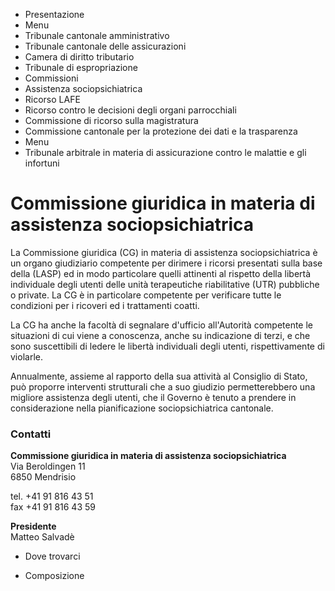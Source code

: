   * Presentazione
  * Menu
  * Tribunale cantonale amministrativo
  * Tribunale cantonale delle assicurazioni
  * Camera di diritto tributario
  * Tribunale di espropriazione
  * Commissioni
  * Assistenza sociopsichiatrica
  * Ricorso LAFE
  * Ricorso contro le decisioni degli organi parrocchiali
  * Commissione di ricorso sulla magistratura
  * Commissione cantonale per la protezione dei dati e la trasparenza
  * Menu
  * Tribunale arbitrale in materia di assicurazione contro le malattie e gli infortuni

#  Commissione giuridica in materia di assistenza sociopsichiatrica

La Commissione giuridica (CG) in materia di assistenza sociopsichiatrica è un
organo giudiziario competente per dirimere i ricorsi presentati sulla base
della (LASP) ed in modo particolare quelli attinenti al rispetto della libertà
individuale degli utenti delle unità terapeutiche riabilitative (UTR)
pubbliche o private. La CG è in particolare competente per verificare tutte le
condizioni per i ricoveri ed i trattamenti coatti.

La CG ha anche la facoltà di segnalare d'ufficio all'Autorità competente le
situazioni di cui viene a conoscenza, anche su indicazione di terzi, e che
sono suscettibili di ledere le libertà individuali degli utenti,
rispettivamente di violarle.

Annualmente, assieme al rapporto della sua attività al Consiglio di Stato, può
proporre interventi strutturali che a suo giudizio permetterebbero una
migliore assistenza degli utenti, che il Governo è tenuto a prendere in
considerazione nella pianificazione sociopsichiatrica cantonale.

###  Contatti

**Commissione giuridica in materia di assistenza sociopsichiatrica**  
Via Beroldingen 11  
6850 Mendrisio

tel. +41 91 816 43 51  
fax +41 91 816 43 59  

 **Presidente**  
Matteo Salvadè

  * Dove trovarci

  * Composizione

